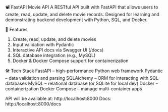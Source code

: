📽️ FastAPI Movie API
A RESTful API built with FastAPI that allows users to create, read, update, and delete movie records.
Designed for learning and demonstrating backend development with Python, SQL, and Docker.

📌 Features
1. Create, read, update, and delete movies
2. Input validation with Pydantic
3. Interactive API docs via Swagger UI (/docs)
4. SQL database integration (e.g., MySQL)
5. Docker & Docker Compose support for containerization

🛠️ Tech Stack
FastAPI – high-performance Python web framework
Pydantic – data validation and parsing
SQLAlchemy – ORM for interacting with SQL databases
MySQL – relational database (or SQLite for local dev)
Docker – containerization
Docker Compose – manage multi-container apps

API will be available at:
http://localhost:8000
Docs:
http://localhost:8000/docs
